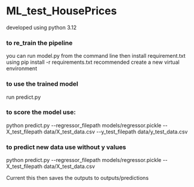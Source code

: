 # ML_test_HousePrices
developed using python 3.12     
### to re_train the pipeline
 you can run model.py from the command line 
 then install requirement.txt using pip install -r requirements.txt
    recommended  create a new virtual environment 
### to use the  trained model
 run predict.py 

### to score the model use: 
python predict.py --regressor_filepath models/regressor.pickle --X_test_filepath data/X_test_data.csv --y_test_filepath data/y_test_data.csv

### to predict new data use without y values 
 python predict.py --regressor_filepath models/regressor.pickle --X_test_filepath data/X_test_data.csv
  
 Current this then saves the outputs to outputs/predictions


